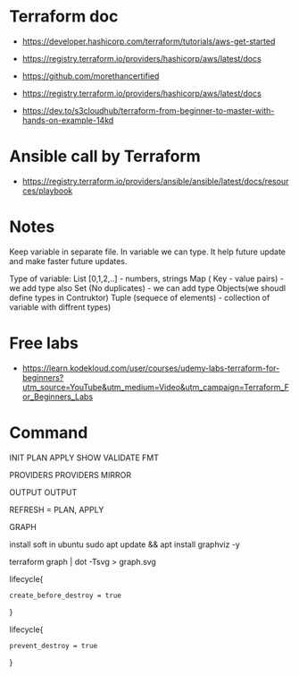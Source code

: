 
# Terraform doc

- https://developer.hashicorp.com/terraform/tutorials/aws-get-started

- https://registry.terraform.io/providers/hashicorp/aws/latest/docs

- https://github.com/morethancertified

- https://registry.terraform.io/providers/hashicorp/aws/latest/docs

- https://dev.to/s3cloudhub/terraform-from-beginner-to-master-with-hands-on-example-14kd


# Ansible call by Terraform

- https://registry.terraform.io/providers/ansible/ansible/latest/docs/resources/playbook 


# Notes

Keep variable in separate file. 
In variable we can type.
It help future update and make faster future updates.

Type of variable:
    List [0,1,2,..] - numbers, strings
    Map ( Key - value pairs) - we add type also
    Set (No duplicates) - we can add type
    Objects(we shoudl define types in Contruktor)
    Tuple (sequece of elements) - collection of variable with diffrent types)



# Free labs

- https://learn.kodekloud.com/user/courses/udemy-labs-terraform-for-beginners?utm_source=YouTube&utm_medium=Video&utm_campaign=Terraform_For_Beginners_Labs

# Command

INIT
PLAN
APPLY
SHOW
VALIDATE
FMT

PROVIDERS
PROVIDERS MIRROR

OUTPUT
OUTPUT

REFRESH = PLAN, APPLY

GRAPH

install soft in ubuntu
sudo apt update && apt install graphviz -y

terraform graph | dot -Tsvg > graph.svg

lifecycle{

    create_before_destroy = true
}

lifecycle{

    prevent_destroy = true
}

